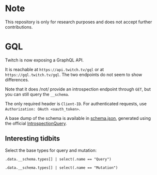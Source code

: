# Note

This repository is only for research purposes and does not accept further contributions.

# GQL


Twitch is now exposing a GraphQL API.

It is reachable at `https://api.twitch.tv/gql` or at `https://gql.twitch.tv/gql`. The two endpoints do not seem to show
differences.


Note that it does /not/ provide an introspection endpoint through `GET`, but you can still query the `__schema`.

The only required header is `Client-ID`. For authenticated requests, use `Authorization: OAuth <oauth_token>`.


A base dump of the schema is available in [schema.json](schema.json), generated using the official
[IntrospectionQuery](https://github.com/graphql/graphql-js/blob/master/src/utilities/introspectionQuery.js).

## Interesting tidbits

Select the base types for query and mutation:

```jq
.data.__schema.types[] | select(.name == "Query")
```

```jq
.data.__schema.types[] | select(.name == "Mutation")
```
